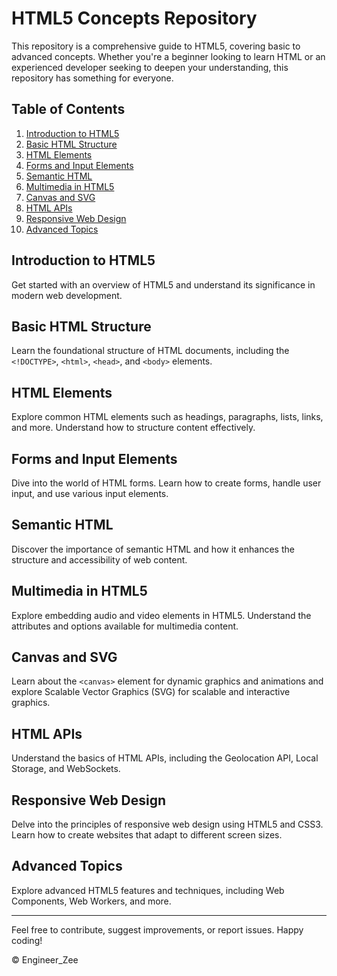 # HTML5 Concepts Repository

This repository is a comprehensive guide to HTML5, covering basic to advanced concepts. Whether you're a beginner looking to learn HTML or an experienced developer seeking to deepen your understanding, this repository has something for everyone.

## Table of Contents

1. [Introduction to HTML5](#introduction-to-html5)
2. [Basic HTML Structure](#basic-html-structure)
3. [HTML Elements](#html-elements)
4. [Forms and Input Elements](#forms-and-input-elements)
5. [Semantic HTML](#semantic-html)
6. [Multimedia in HTML5](#multimedia-in-html5)
7. [Canvas and SVG](#canvas-and-svg)
8. [HTML APIs](#html-apis)
9. [Responsive Web Design](#responsive-web-design)
10. [Advanced Topics](#advanced-topics)

## Introduction to HTML5

Get started with an overview of HTML5 and understand its significance in modern web development.

## Basic HTML Structure

Learn the foundational structure of HTML documents, including the `<!DOCTYPE>`, `<html>`, `<head>`, and `<body>` elements.

## HTML Elements

Explore common HTML elements such as headings, paragraphs, lists, links, and more. Understand how to structure content effectively.

## Forms and Input Elements

Dive into the world of HTML forms. Learn how to create forms, handle user input, and use various input elements.

## Semantic HTML

Discover the importance of semantic HTML and how it enhances the structure and accessibility of web content.

## Multimedia in HTML5

Explore embedding audio and video elements in HTML5. Understand the attributes and options available for multimedia content.

## Canvas and SVG

Learn about the `<canvas>` element for dynamic graphics and animations and explore Scalable Vector Graphics (SVG) for scalable and interactive graphics.

## HTML APIs

Understand the basics of HTML APIs, including the Geolocation API, Local Storage, and WebSockets.

## Responsive Web Design

Delve into the principles of responsive web design using HTML5 and CSS3. Learn how to create websites that adapt to different screen sizes.

## Advanced Topics

Explore advanced HTML5 features and techniques, including Web Components, Web Workers, and more.

---

Feel free to contribute, suggest improvements, or report issues. Happy coding!


&copy; Engineer_Zee
